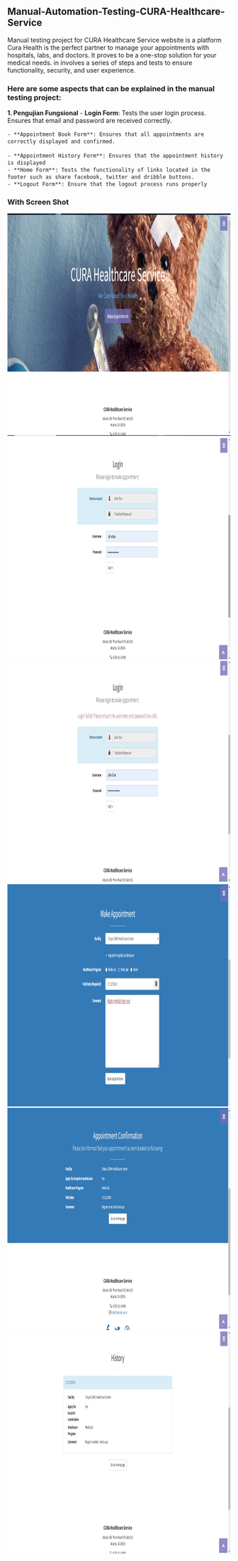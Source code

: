 ## Manual-Automation-Testing-CURA-Healthcare-Service
Manual testing project for CURA Healthcare Service website is a platform Cura Health is the perfect partner to manage your appointments with hospitals, labs, and doctors. It proves to be a one-stop solution for your medical needs. in involves a series of steps and tests to ensure functionality, security, and user experience.

### Here are some aspects that can be explained in the manual testing project:
**1. Pengujian Fungsional**
    - **Login Form**: Tests the user login process. Ensures that email and password are received correctly.
    
    - **Appointment Book Form**: Ensures that all appointments are correctly displayed and confirmed.
    
    - **Appointment History Form**: Ensures that the appointment history is displayed
    - **Home Form**: Tests the functionality of links located in the footer such as share facebook, twitter and dribble buttons.
    - **Logout Form**: Ensure that the logout process runs properly
    
### With Screen Shot
<img src="Test Script/screenshots/Screenshot (528).png" width=2000 height=500/>

<img src="Test Script/screenshots/Screenshot (529).png" width=2000 height=500/>

<img src="Test Script/screenshots/Screenshot (530).png" width=2000 height=500/>

<img src="Test Script/screenshots/Screenshot (531).png" width=2000 height=500/>

<img src="Test Script/screenshots/Screenshot (532).png" width=2000 height=500/>

<img src="Test Script/screenshots/Screenshot (533).png" width=2000 height=500/>
